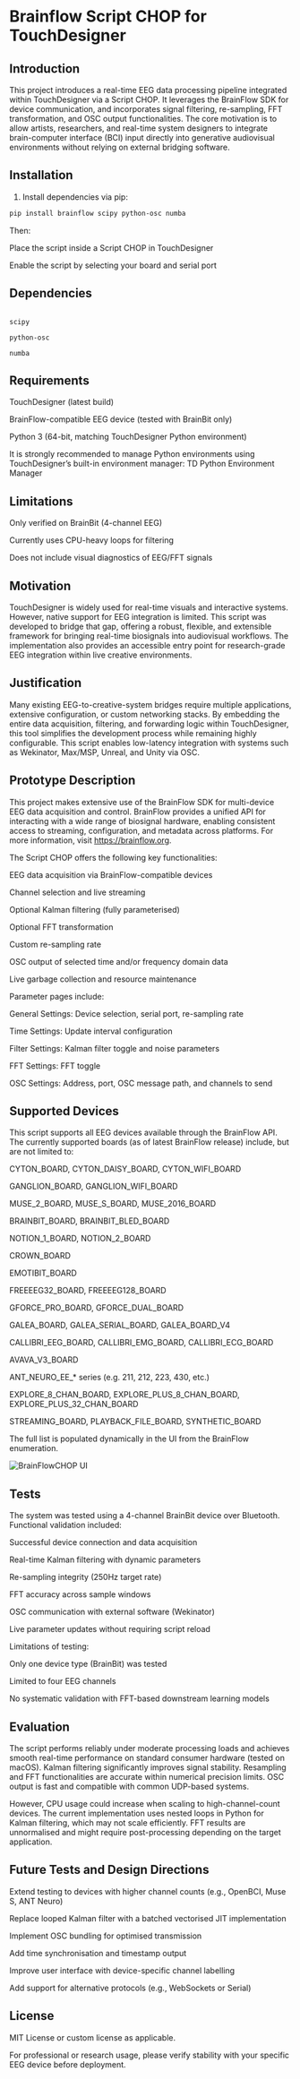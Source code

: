 # Brainflow Script CHOP for TouchDesigner
## Introduction
This project introduces a real-time EEG data processing pipeline integrated within TouchDesigner via a Script CHOP. It leverages the BrainFlow SDK for device communication, and incorporates signal filtering, re-sampling, FFT transformation, and OSC output functionalities. The core motivation is to allow artists, researchers, and real-time system designers to integrate brain-computer interface (BCI) input directly into generative audiovisual environments without relying on external bridging software.

## Installation

1. Install dependencies via pip:

```bash
pip install brainflow scipy python-osc numba
```

Then:

Place the script inside a Script CHOP in TouchDesigner

Enable the script by selecting your board and serial port

## Dependencies
```bashbrainflow

scipy

python-osc

numba
```
## Requirements
TouchDesigner (latest build)

BrainFlow-compatible EEG device (tested with BrainBit only)

Python 3 (64-bit, matching TouchDesigner Python environment)

It is strongly recommended to manage Python environments using TouchDesigner’s built-in environment manager:
TD Python Environment Manager

## Limitations
Only verified on BrainBit (4-channel EEG)

Currently uses CPU-heavy loops for filtering

Does not include visual diagnostics of EEG/FFT signals

## Motivation
TouchDesigner is widely used for real-time visuals and interactive systems. However, native support for EEG integration is limited. This script was developed to bridge that gap, offering a robust, flexible, and extensible framework for bringing real-time biosignals into audiovisual workflows. The implementation also provides an accessible entry point for research-grade EEG integration within live creative environments.

## Justification
Many existing EEG-to-creative-system bridges require multiple applications, extensive configuration, or custom networking stacks. By embedding the entire data acquisition, filtering, and forwarding logic within TouchDesigner, this tool simplifies the development process while remaining highly configurable. This script enables low-latency integration with systems such as Wekinator, Max/MSP, Unreal, and Unity via OSC.

## Prototype Description
This project makes extensive use of the BrainFlow SDK for multi-device EEG data acquisition and control. BrainFlow provides a unified API for interacting with a wide range of biosignal hardware, enabling consistent access to streaming, configuration, and metadata across platforms. For more information, visit https://brainflow.org.

The Script CHOP offers the following key functionalities:

EEG data acquisition via BrainFlow-compatible devices

Channel selection and live streaming

Optional Kalman filtering (fully parameterised)

Optional FFT transformation

Custom re-sampling rate

OSC output of selected time and/or frequency domain data

Live garbage collection and resource maintenance

Parameter pages include:

General Settings: Device selection, serial port, re-sampling rate

Time Settings: Update interval configuration

Filter Settings: Kalman filter toggle and noise parameters

FFT Settings: FFT toggle

OSC Settings: Address, port, OSC message path, and channels to send

## Supported Devices
This script supports all EEG devices available through the BrainFlow API. The currently supported boards (as of latest BrainFlow release) include, but are not limited to:

CYTON_BOARD, CYTON_DAISY_BOARD, CYTON_WIFI_BOARD

GANGLION_BOARD, GANGLION_WIFI_BOARD

MUSE_2_BOARD, MUSE_S_BOARD, MUSE_2016_BOARD

BRAINBIT_BOARD, BRAINBIT_BLED_BOARD

NOTION_1_BOARD, NOTION_2_BOARD

CROWN_BOARD

EMOTIBIT_BOARD

FREEEEG32_BOARD, FREEEEG128_BOARD

GFORCE_PRO_BOARD, GFORCE_DUAL_BOARD

GALEA_BOARD, GALEA_SERIAL_BOARD, GALEA_BOARD_V4

CALLIBRI_EEG_BOARD, CALLIBRI_EMG_BOARD, CALLIBRI_ECG_BOARD

AVAVA_V3_BOARD

ANT_NEURO_EE_* series (e.g. 211, 212, 223, 430, etc.)

EXPLORE_8_CHAN_BOARD, EXPLORE_PLUS_8_CHAN_BOARD, EXPLORE_PLUS_32_CHAN_BOARD

STREAMING_BOARD, PLAYBACK_FILE_BOARD, SYNTHETIC_BOARD

The full list is populated dynamically in the UI from the BrainFlow enumeration.

![BrainFlowCHOP UI](images/BrainFlowCHOP.png)


## Tests
The system was tested using a 4-channel BrainBit device over Bluetooth. Functional validation included:

Successful device connection and data acquisition

Real-time Kalman filtering with dynamic parameters

Re-sampling integrity (250Hz target rate)

FFT accuracy across sample windows

OSC communication with external software (Wekinator)

Live parameter updates without requiring script reload

Limitations of testing:

Only one device type (BrainBit) was tested

Limited to four EEG channels

No systematic validation with FFT-based downstream learning models

## Evaluation
The script performs reliably under moderate processing loads and achieves smooth real-time performance on standard consumer hardware (tested on macOS). Kalman filtering significantly improves signal stability. Resampling and FFT functionalities are accurate within numerical precision limits. OSC output is fast and compatible with common UDP-based systems.

However, CPU usage could increase when scaling to high-channel-count devices. The current implementation uses nested loops in Python for Kalman filtering, which may not scale efficiently. FFT results are unnormalised and might require post-processing depending on the target application.

## Future Tests and Design Directions
Extend testing to devices with higher channel counts (e.g., OpenBCI, Muse S, ANT Neuro)

Replace looped Kalman filter with a batched vectorised JIT implementation

Implement OSC bundling for optimised transmission

Add time synchronisation and timestamp output

Improve user interface with device-specific channel labelling

Add support for alternative protocols (e.g., WebSockets or Serial)


## License
MIT License or custom license as applicable.

For professional or research usage, please verify stability with your specific EEG device before deployment.
